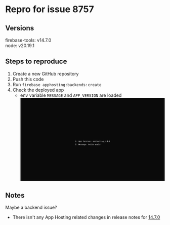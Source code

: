 # Repro for issue 8757

## Versions

firebase-tools: v14.7.0<br>
node: v20.19.1<br>

## Steps to reproduce

1. Create a new GitHub repository
1. Push this code
1. Run `firebase apphosting:backends:create`
1. Check the deployed app
   - env variable `MESSAGE` and `APP_VERSION` are loaded
     <img src="./images/app-hosting-site.png"/>

## Notes

Maybe a backend issue?

- There isn't any App Hosting related changes in release notes for [14.7.0](https://github.com/firebase/firebase-tools/releases/tag/v14.7.0)
